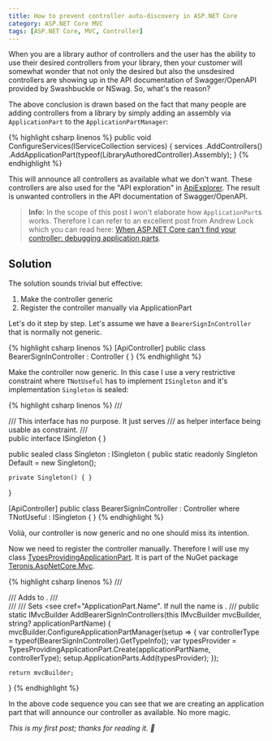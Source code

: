 ```yaml
---
title: How to prevent controller auto-discovery in ASP.NET Core
category: ASP.NET Core MVC
tags: [ASP.NET Core, MVC, Controller]
---
```


When you are a library author of controllers and the user has the ability to use their desired controllers from your library, then your customer will somewhat wonder that not only the desired but also the unsdesired controllers are showing up in the API documentation of Swagger/OpenAPI provided by Swashbuckle or NSwag. So, what's the reason?

The above conclusion is drawn based on the fact that many people are adding controllers from a library by simply adding an assembly via `ApplicationPart` to the `ApplicationPartManager`:

{% highlight csharp linenos %}
public void ConfigureServices(IServiceCollection services)
{
    services
        .AddControllers()
        .AddApplicationPart(typeof(LibraryAuthoredController).Assembly);
}
{% endhighlight %}

This will announce all controllers as available what we don't want. These controllers are also used for the "API exploration" in [ApiExplorer][ApiExplorer]. The result is unwanted controllers in the API documentation of Swagger/OpenAPI.

> **Info:** In the scope of this post I won't elaborate how `ApplicationPart`s works. Therefore I can refer to an excellent post from Andrew Lock which you can read here: [When ASP.NET Core can't find your controller: debugging application parts][Andrew Lock].

## Solution

The solution sounds trivial but effective:

1. Make the controller generic
2. Register the controller manually via ApplicationPart

Let's do it step by step. Let's assume we have a `BearerSignInController` that is normally not generic.

{% highlight csharp linenos %}
[ApiController]
public class BearerSignInController : Controller
{ }
{% endhighlight %}

Make the controller now generic. In this case I use a very restrictive constraint where `TNotUseful` has to implement `ISingleton` and it's implementation `Singleton` is sealed:

{% highlight csharp linenos %}
/// <summary>
/// This interface has no purpose. It just serves
/// as helper interface being usable as constraint.
/// </summary>
public interface ISingleton
{ }

public sealed class Singleton : ISingleton
{
    public static readonly Singleton Default = new Singleton();

    private Singleton() { }
}

[ApiController]
public class BearerSignInController<TNotUseful> : Controller
        where TNotUseful : ISingleton
{ }
{% endhighlight %}

Volià, our controller is now generic and no one should miss its intention.

Now we need to register the controller manually. Therefore I will use my class [TypesProvidingApplicationPart][TypesProvidingApplicationPart Code].  It is part of the NuGet package [Teronis.AspNetCore.Mvc][TypesProvidingApplicationPart Package].

{% highlight csharp linenos %}
/// <summary>
/// Adds <see cref="BearerSignInController"/> to <see cref="IMvcBuilder"/>.
/// </summary>
/// <param name="mvcBuilder"></param>
/// <param name="applicationPartName">Sets <see cref="ApplicationPart.Name". If null the name is <see cref="TypesProvidingApplicationPart"/>.</param>
/// <returns></returns>
public static IMvcBuilder AddBearerSignInControllers(this IMvcBuilder mvcBuilder, string? applicationPartName)
{
    mvcBuilder.ConfigureApplicationPartManager(setup => {
        var controllerType = typeof(BearerSignInController<Singleton>).GetTypeInfo();
        var typesProvider = TypesProvidingApplicationPart.Create(applicationPartName, controllerType);
        setup.ApplicationParts.Add(typesProvider);
    });

    return mvcBuilder;
}
{% endhighlight %}

In the above code sequence you can see that we are creating an application part that will announce our controller as available. No more magic.

*This is my first post; thanks for reading it. 🙂*

[ApiExplorer]: https://github.com/aspnet/AspNetWebStack/blob/main/src/System.Web.Http/Description/ApiExplorer.cs
[Andrew Lock]: https://andrewlock.net/when-asp-net-core-cant-find-your-controller-debugging-application-parts/
[TypesProvidingApplicationPart Code]: https://teroneko.de/docs/Teronis.DotNet/Teronis.Mvc.TypesProvidingApplicationPart.html
[TypesProvidingApplicationPart Package]: https://www.nuget.org/packages/Teronis.AspNetCore.Mvc